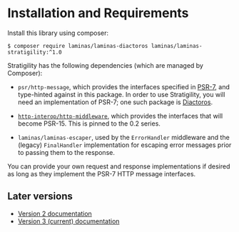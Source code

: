 # Installation and Requirements

Install this library using composer:

```console
$ composer require laminas/laminas-diactoros laminas/laminas-stratigility:^1.0
```

Stratigility has the following dependencies (which are managed by Composer):

- `psr/http-message`, which provides the interfaces specified in [PSR-7](http://www.php-fig.org/psr/psr-7),
  and type-hinted against in this package. In order to use Stratigility, you
  will need an implementation of PSR-7; one such package is
  [Diactoros](https://docs.laminas.dev/laminas-diactoros/).

- [`http-interop/http-middleware`](https://github.com/http-interop/http-middleware),
  which provides the interfaces that will become PSR-15. This is pinned to the
  0.2 series.

- `laminas/laminas-escaper`, used by the `ErrorHandler` middleware and the
  (legacy) `FinalHandler` implementation for escaping error messages prior to
  passing them to the response.

You can provide your own request and response implementations if desired as
long as they implement the PSR-7 HTTP message interfaces.

## Later versions

- [Version 2 documentation](../v2/install.md)
- [Version 3 (current) documentation](../install.md)
